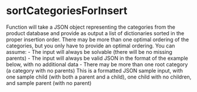 # sortCategoriesForInsert
Function will take a JSON object representing the categories from the product database and provide as output a list of dictionaries sorted in the proper insertion order. There may be more than one optimal ordering of the categories, but you only have to provide an optimal ordering.
You can assume: - The input will always be solvable (there will be no missing parents) - The input will always be valid JSON in the format of the example below, with no additional data - There may be more than one root category (a category with no parents)
This is a formatted JSON sample input, with one sample child (with both a parent and a child), one child with no children, and sample parent (with no parent)
